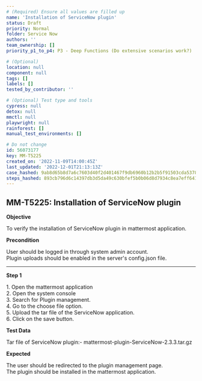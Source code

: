 ```yaml
---
# (Required) Ensure all values are filled up
name: 'Installation of ServiceNow plugin'
status: Draft
priority: Normal
folder: Service Now
authors: ''
team_ownership: []
priority_p1_to_p4: P3 - Deep Functions (Do extensive scenarios work?)

# (Optional)
location: null
component: null
tags: []
labels: []
tested_by_contributor: ''

# (Optional) Test type and tools
cypress: null
detox: null
mmctl: null
playwright: null
rainforest: []
manual_test_environments: []

# Do not change
id: 56073177
key: MM-T5225
created_on: '2022-11-09T14:00:45Z'
last_updated: '2022-12-01T21:13:13Z'
case_hashed: 9ab8d65b8d7a6c7603d40f2d401467f9db6960b12b2b5f91503cda537853ff9613c9f85fef87c18839af5d4f888338f1
steps_hashed: 893cb796d6c14397db3d5da49c630bfef5b0b06d8d7934c8ea7eff6410c1afb94d840ee87bc0c192f77207f96749c40f
---
```


<!-- (Auto-generated) Based on frontmatter's "key" and "name" -->

## MM-T5225: Installation of ServiceNow plugin

**Objective**

To verify the installation of ServiceNow plugin in mattermost application.

**Precondition**

User should be logged in through system admin account.\
Plugin uploads should be enabled in the server's config.json file.

---

**Step 1**

1\. Open the mattermost application\
2\. Open the system console\
3\. Search for Plugin management.\
4\. Go to the choose file option.\
5\. Upload the tar file of the ServiceNow application.\
6\. Click on the save button.

**Test Data**

Tar file of ServiceNow plugin:- mattermost-plugin-ServiceNow-2.3.3.tar.gz

**Expected**

The user should be redirected to the plugin management page.\
The plugin should be installed in the mattermost application.
